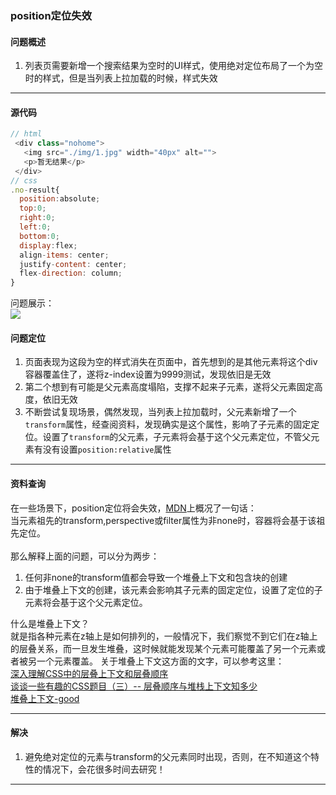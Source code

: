 ### position定位失效

#### 问题概述

1. 列表页需要新增一个搜索结果为空时的UI样式，使用绝对定位布局了一个为空时的样式，但是当列表上拉加载的时候，样式失效

---

#### 源代码
```javascript
// html
 <div class="nohome">
   <img src="./img/1.jpg" width="40px" alt="">
   <p>暂无结果</p>
 </div>
// css
.no-result{
  position:absolute;
  top:0;
  right:0;
  left:0;
  bottom:0;
  display:flex;
  align-items: center;
  justify-content: center;
  flex-direction: column;
}

```

问题展示：<br/>
![](https://oscimg.oschina.net/oscnet/up-86347e04bd5f9017a336ea6b4828e419bad.gif)

#### 问题定位

1. 页面表现为这段为空的样式消失在页面中，首先想到的是其他元素将这个div容器覆盖住了，遂将z-index设置为9999测试，发现依旧是无效
2. 第二个想到有可能是父元素高度塌陷，支撑不起来子元素，遂将父元素固定高度，依旧无效
3. 不断尝试复现场景，偶然发现，当列表上拉加载时，父元素新增了一个`transform`属性，经查阅资料，发现确实是这个属性，影响了子元素的固定定位。设置了`transform`的父元素，子元素将会基于这个父元素定位，不管父元素有没有设置`position:relative`属性

---

#### 资料查询

在一些场景下，position定位将会失效，[MDN](https://developer.mozilla.org/zh-CN/docs/Web/CSS/position)上概况了一句话：<br/>
当元素祖先的transform,perspective或filter属性为非none时，容器将会基于该祖先定位。<br/><br/>
那么解释上面的问题，可以分为两步：
1. 任何非none的transform值都会导致一个堆叠上下文和包含块的创建
2. 由于堆叠上下文的创建，该元素会影响其子元素的固定定位，设置了定位的子元素将会基于这个父元素定位。

什么是堆叠上下文？<br/>
就是指各种元素在z轴上是如何排列的，一般情况下，我们察觉不到它们在z轴上的层叠关系，而一旦发生堆叠，这时候就能发现某个元素可能覆盖了另一个元素或者被另一个元素覆盖。
关于堆叠上下文这方面的文字，可以参考这里：<br />[深入理解CSS中的层叠上下文和层叠顺序](https://www.zhangxinxu.com/wordpress/2016/01/understand-css-stacking-context-order-z-index/)<br/>
[谈谈一些有趣的CSS题目（三）-- 层叠顺序与堆栈上下文知多少](https://www.cnblogs.com/coco1s/p/5899089.html)<br/>
[堆叠上下文-good](https://segmentfault.com/a/1190000016656270)

---

#### 解决

1. 避免绝对定位的元素与transform的父元素同时出现，否则，在不知道这个特性的情况下，会花很多时间去研究！

---



